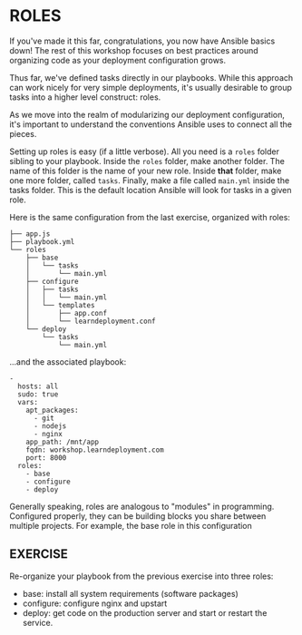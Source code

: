 # ROLES

If you've made it this far, congratulations, you now have Ansible basics down!
The rest of this workshop focuses on best practices around organizing code as
your deployment configuration grows.

Thus far, we've defined tasks directly in our playbooks. While this approach
can work nicely for very simple deployments, it's usually desirable to group
tasks into a higher level construct: roles.

As we move into the realm of modularizing our deployment configuration, it's
important to understand the conventions Ansible uses to connect all the pieces.

Setting up roles is easy (if a little verbose). All you need is a `roles` folder
sibling to your playbook. Inside the `roles` folder, make another folder. The
name of this folder is the name of your new role. Inside **that** folder, make
one more folder, called `tasks`. Finally, make a file called `main.yml` inside
the tasks folder. This is the default location Ansible will look for tasks in
a given role.

Here is the same configuration from the last exercise, organized with roles:

```
├── app.js
├── playbook.yml
└── roles
    ├── base
    │   └── tasks
    │       └── main.yml
    ├── configure
    │   ├── tasks
    │   │   └── main.yml
    │   └── templates
    │       ├── app.conf
    │       └── learndeployment.conf
    └── deploy
        └── tasks
            └── main.yml
```

...and the associated playbook:

```
-
  hosts: all
  sudo: true
  vars:
    apt_packages:
      - git
      - nodejs
      - nginx
    app_path: /mnt/app
    fqdn: workshop.learndeployment.com
    port: 8000
  roles:
    - base
    - configure
    - deploy
```

Generally speaking, roles are analogous to "modules" in programming. Configured
properly, they can be building blocks you share between multiple projects. For
example, the base role in this configuration

## EXERCISE

Re-organize your playbook from the previous exercise into three roles:

- base: install all system requirements (software packages)
- configure: configure nginx and upstart
- deploy: get code on the production server and start or restart the service.
